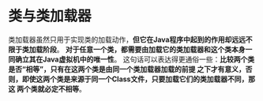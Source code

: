 类与类加载器
===========================================================================
类加载器虽然只用于实现类的加载动作，**但它在Java程序中起到的作用却远远不限于类加载阶段**。
**对于任意一个类，都需要由加载它的类加载器和这个类本身一同确立其在Java虚拟机中的唯一性**。
这句话可以表达得更通俗一些：**比较两个类是否“相等”，只有在这两个类是由同一个类加载器加载的前提
之下才有意义，否则，即使这两个类是来源于同一个Class文件，只要加载它们的类加载器不同，那这
两个类就必定不相等**。


